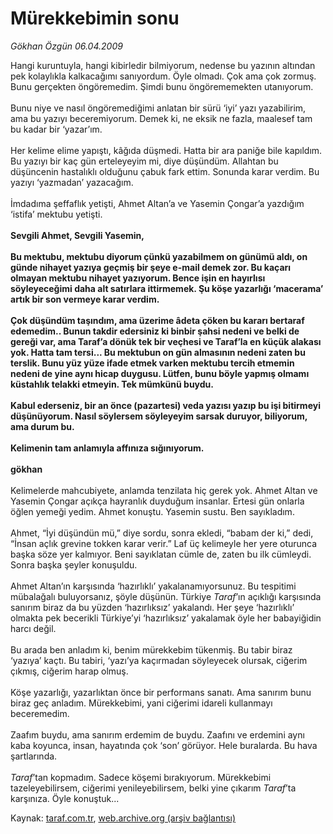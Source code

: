 # Mürekkebimin sonu

*Gökhan Özgün 06.04.2009*

<div class="yazi">Hangi kuruntuyla, hangi kibirledir bilmiyorum, nedense bu yazının altından pek kolaylıkla kalkacağımı sanıyordum. Öyle olmadı. Çok ama çok zormuş. Bunu gerçekten öngöremedim. Şimdi bunu öngörememekten utanıyorum. <br/><br/>Bunu niye ve nasıl öngöremediğimi anlatan bir sürü ‘iyi’ yazı yazabilirim, ama bu yazıyı beceremiyorum. Demek ki, ne eksik ne fazla, maalesef tam bu kadar bir ‘yazar’ım. <br/><br/>Her kelime elime yapıştı, kâğıda düşmedi. Hatta bir ara paniğe bile kapıldım. Bu yazıyı bir kaç gün erteleyeyim mi, diye düşündüm. Allahtan bu düşüncenin hastalıklı olduğunu çabuk fark ettim. Sonunda karar verdim. Bu yazıyı ‘yazmadan’ yazacağım. <br/><br/>İmdadıma şeffaflık yetişti, Ahmet Altan’a ve Yasemin Çongar’a yazdığım ‘istifa’ mektubu yetişti. <b><br/><br/>Sevgili Ahmet, Sevgili Yasemin, <br/><br/>Bu mektubu, mektubu diyorum çünkü yazabilmem on günümü aldı, on günde nihayet yazıya geçmiş bir şeye e-mail demek zor. Bu kaçarı olmayan mektubu nihayet yazıyorum. Bence işin en hayırlısı söyleyeceğimi daha alt satırlara ittirmemek. Şu köşe yazarlığı ‘macerama’ artık bir son vermeye karar verdim. <br/><br/>Çok düşündüm taşındım, ama üzerime âdeta çöken bu kararı bertaraf edemedim.. Bunun takdir edersiniz ki binbir şahsi nedeni ve belki de gereği var, ama Taraf’a dönük tek bir veçhesi ve Taraf’la en küçük alakası yok. Hatta tam tersi... Bu mektubun on gün almasının nedeni zaten bu terslik. Bunu yüz yüze ifade etmek varken mektubu tercih etmemin nedeni de yine aynı hicap duygusu. Lütfen, bunu böyle yapmış olmamı küstahlık telakki etmeyin. Tek mümkünü buydu. <br/><br/>Kabul ederseniz, bir an önce (pazartesi) veda yazısı yazıp bu işi bitirmeyi düşünüyorum. Nasıl söylersem söyleyeyim sarsak duruyor, biliyorum, ama durum bu. <br/><br/>Kelimenin tam anlamıyla affınıza sığınıyorum. <br/><br/>gökhan</b> <br/><br/>Kelimelerde mahcubiyete, anlamda tenzilata hiç gerek yok. Ahmet Altan ve Yasemin Çongar açıkça hayranlık duyduğum insanlar. Ertesi gün onlarla öğlen yemeği yedim. Ahmet konuştu. Yasemin sustu. Ben sayıkladım. <br/><br/>Ahmet, “İyi düşündün mü,” diye sordu, sonra ekledi, “babam der ki,” dedi, “İnsan açlık grevine tokken karar verir.” Laf üç kelimeyle her yere oturunca başka söze yer kalmıyor. Beni sayıklatan cümle de, zaten bu ilk cümleydi. Sonra başka şeyler konuşuldu. <br/><br/>Ahmet Altan’ın karşısında ‘hazırlıklı’ yakalanamıyorsunuz. Bu tespitimi mübalağalı buluyorsanız, şöyle düşünün. Türkiye <i>Taraf</i>’ın açıklığı karşısında sanırım biraz da bu yüzden ‘hazırlıksız’ yakalandı. Her şeye ‘hazırlıklı’ olmakta pek becerikli Türkiye’yi ‘hazırlıksız’ yakalamak öyle her babayiğidin harcı değil. <br/><br/>Bu arada ben anladım ki, benim mürekkebim tükenmiş. Bu tabir biraz ‘yazıya’ kaçtı. Bu tabiri, ‘yazı’ya kaçırmadan söyleyecek olursak, ciğerim çıkmış, ciğerim harap olmuş. <br/><br/>Köşe yazarlığı, yazarlıktan önce bir performans sanatı. Ama sanırım bunu biraz geç anladım. Mürekkebimi, yani ciğerimi idareli kullanmayı beceremedim. <br/><br/>Zaafım buydu, ama sanırım erdemim de buydu. Zaafını ve erdemini aynı kaba koyunca, insan, hayatında çok ‘son’ görüyor. Hele buralarda. Bu hava şartlarında. <i><br/><br/>Taraf</i>’tan kopmadım. Sadece köşemi bırakıyorum. Mürekkebimi tazeleyebilirsem, ciğerimi yenileyebilirsem, belki yine çıkarım <i>Taraf</i>’ta karşınıza. Öyle konuştuk...</div>

Kaynak: [taraf.com.tr](http://taraf.com.tr:80/makale/4890.htm), [web.archive.org (arşiv bağlantısı)](http://web.archive.org/web/20100427143048/http://taraf.com.tr:80/makale/4890.htm)
